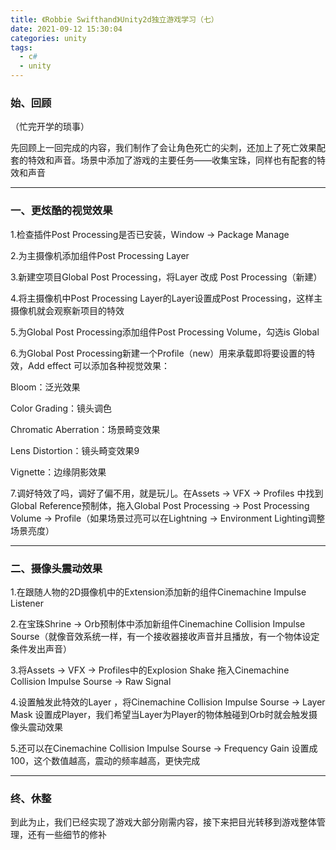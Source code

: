 ```yaml
---
title: 《Robbie Swifthand》Unity2d独立游戏学习（七）
date: 2021-09-12 15:30:04
categories:	unity
tags:
  - c#
  - unity
---
```




### 	始、回顾

（忙完开学的琐事）

先回顾上一回完成的内容，我们制作了会让角色死亡的尖刺，还加上了死亡效果配套的特效和声音。场景中添加了游戏的主要任务——收集宝珠，同样也有配套的特效和声音



<!--more-->

---



### 	一、更炫酷的视觉效果

1.检查插件Post Processing是否已安装，Window → Package Manage

2.为主摄像机添加组件Post Processing Layer

3.新建空项目Global Post Processing，将Layer 改成 Post Processing（新建）

4.将主摄像机中Post Processing Layer的Layer设置成Post Processing，这样主摄像机就会观察新项目的特效

5.为Global Post Processing添加组件Post Processing Volume，勾选is Global

6.为Global Post Processing新建一个Profile（new）用来承载即将要设置的特效，Add effect 可以添加各种视觉效果：

Bloom：泛光效果

Color Grading：镜头调色

Chromatic Aberration：场景畸变效果

Lens Distortion：镜头畸变效果9

Vignette：边缘阴影效果



7.调好特效了吗，调好了偏不用，就是玩儿。在Assets → VFX → Profiles 中找到Global Reference预制体，拖入Global Post Processing → Post Processing Volume → Profile（如果场景过亮可以在Lightning → Environment Lighting调整场景亮度）



---



### 	二、摄像头震动效果

1.在跟随人物的2D摄像机中的Extension添加新的组件Cinemachine Impulse Listener

2.在宝珠Shrine → Orb预制体中添加新组件Cinemachine Collision Impulse Sourse（就像音效系统一样，有一个接收器接收声音并且播放，有一个物体设定条件发出声音）

3.将Assets → VFX → Profiles中的Explosion Shake 拖入Cinemachine Collision Impulse Sourse → Raw Signal

4.设置触发此特效的Layer ，将Cinemachine Collision Impulse Sourse → Layer Mask 设置成Player，我们希望当Layer为Player的物体触碰到Orb时就会触发摄像头震动效果

5.还可以在Cinemachine Collision Impulse Sourse → Frequency Gain 设置成100，这个数值越高，震动的频率越高，更快完成



---



### 	终、休整

到此为止，我们已经实现了游戏大部分刚需内容，接下来把目光转移到游戏整体管理，还有一些细节的修补

